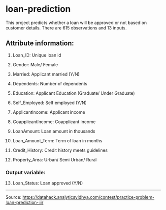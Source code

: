 # loan-prediction
This project predicts whether a loan will be approved or not based on customer details. There are 615 observations and 13 inputs.

## Attribute information:

1. Loan_ID: Unique loan id

2. Gender: Male/ Female

3. Married: Applicant married (Y/N)

4. Dependents: Number of dependents

5. Education: Applicant Education (Graduate/ Under Graduate)

6. Self_Employed: Self employed (Y/N)

7. ApplicantIncome: Applicant income

8. CoapplicantIncome: Coapplicant income

9. LoanAmount: Loan amount in thousands

10. Loan_Amount_Term: Term of loan in months

11. Credit_History: Credit history meets guidelines

12. Property_Area: 	Urban/ Semi Urban/ Rural

### Output variable:

13. Loan_Status: Loan approved (Y/N)


---
Source: https://datahack.analyticsvidhya.com/contest/practice-problem-loan-prediction-iii/
